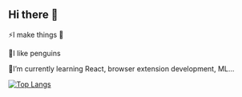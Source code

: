 ## Hi there 👋
⚡I make things  👻

🐧I like penguins  

🌱I’m currently learning React, browser extension development, ML...  

[![Top Langs](https://github-readme-stats.vercel.app/api/top-langs/?username=bluolightning&hide=css,html&layout=compact&theme=tokyonight)](https://github.com/anuraghazra/github-readme-stats)


<!--
**bluolightning/bluolightning** is a ✨ _special_ ✨ repository because its `README.md` (this file) appears on your GitHub profile.

Here are some ideas to get you started:

- 🔭 I’m currently working on ...
- 🌱 I’m currently learning ...
- 👯 I’m looking to collaborate on ...
- 🤔 I’m looking for help with ...
- 💬 Ask me about ...
- 📫 How to reach me: ...
- 😄 Pronouns: ...
- ⚡ Fun fact: ...
-->
